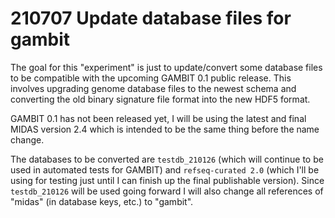 # 210707 Update database files for gambit

The goal for this "experiment" is just to update/convert some database files to be compatible with the upcoming GAMBIT 0.1 public release.
This involves upgrading genome database files to the newest schema and converting the old binary signature file format into the new HDF5 format.

GAMBIT 0.1 has not been released yet, I will be using the latest and final MIDAS version 2.4 which is intended to be the same thing before the name change.

The databases to be converted are `testdb_210126` (which will continue to be used in automated tests for GAMBIT) and `refseq-curated 2.0`
(which I'll be using for testing just until I can finish up the final publishable version). Since `testdb_210126` will be used going forward
I will also change all references of "midas" (in database keys, etc.) to "gambit".

